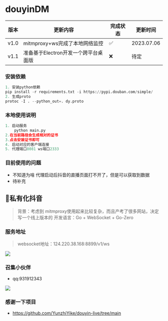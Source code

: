 # douyinDM

| 版本   | 更新内容                                                                             | 完成状态 | 更新时间       |
|------|---------------------------------------------------------------------------------------|--|------------|
| v1.0 | mitmproxy+ws完成了本地网络监控            | ✅ | 2023.07.06 |
| v1.1 | 准备基于Electron开发一个跨平台桌面版            | ❌ | 待定 |
### 安装依赖
```python
1. 安装python依赖
pip install -r requirements.txt -i https://pypi.douban.com/simple/
2. 生成proto
protoc -I . --python_out=. dy.proto
```
### 本地使用说明
```python
1. 启动服务
	python main.py
2.在当前路径会生成相对的证书
3.点击安装证书即可
4. 启动对应的客户端连接
5. 代理端口8081 ws端口2333 
```



### 目前使用的问题
- 不知道为啥 代理启动后抖音的直播页面打不开了，但是可以获取到数据
- 待补充


## 🧪私有化抖音
> 背景：考虑到 mitmproxy使用起来比较复杂，而且产考了很多网站，决定写一个线上版本的
> 开发语言：Go + WebSocket + Go-Zero

### 服务地址
> websocket地址：124.220.38.168:8899/v1/ws


![](https://www.showdoc.com.cn/server/api/attachment/visitFile?sign=57134260e33069bc518831f5d429b776&file=file.png)
### 召集小伙伴
- qq:931912343

![](https://www.showdoc.com.cn/server/api/attachment/visitFile?sign=40b039433a49f34136e1226ee0609957&file=file.png)

### 感谢一下项目
- https://github.com/YunzhiYike/douyin-live/tree/main
